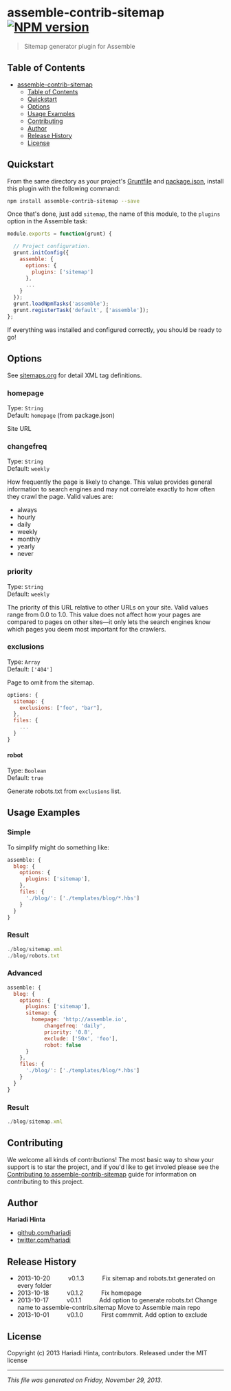 # assemble-contrib-sitemap [![NPM version](https://badge.fury.io/js/assemble-contrib-sitemap.png)](http://badge.fury.io/js/assemble-contrib-sitemap) 

> Sitemap generator plugin for Assemble

## Table of Contents
* [assemble-contrib-sitemap](#name)
  * [Table of Contents](#table-of-contents)
  * [Quickstart](#quickstart)
  * [Options](#options)
  * [Usage Examples](#usage-examples)
  * [Contributing](#contributing)
  * [Author](#author)
  * [Release History](#release-history)
  * [License](#license)


## Quickstart

From the same directory as your project's [Gruntfile][Getting Started] and [package.json][], install this plugin with the following command:

```bash
npm install assemble-contrib-sitemap --save
```

Once that's done, just add `sitemap`, the name of this module, to the `plugins` option in the Assemble task:

```js
module.exports = function(grunt) {

  // Project configuration.
  grunt.initConfig({
    assemble: {
      options: {
        plugins: ['sitemap']
      },
      ...
    }
  });
  grunt.loadNpmTasks('assemble');
  grunt.registerTask('default', ['assemble']);
};
```

If everything was installed and configured correctly, you should be ready to go!

[grunt]: http://gruntjs.com/
[Getting Started]: https://github.com/gruntjs/grunt/blob/devel/docs/getting_started.md
[package.json]: https://npmjs.org/doc/json.html


## Options
See [sitemaps.org](http://www.sitemaps.org/protocol.html#xmlTagDefinitions) for detail XML tag definitions.

### homepage
Type: `String`  
Default: `homepage` (from package.json)

Site URL

### changefreq
Type: `String`  
Default: `weekly`

How frequently the page is likely to change. This value provides general information to search engines and may not correlate exactly to how often they crawl the page. Valid values are:

 - always
 - hourly
 - daily
 - weekly
 - monthly
 - yearly
 - never

### priority
Type: `String`  
Default: `weekly`

The priority of this URL relative to other URLs on your site. Valid values range from 0.0 to 1.0. This value does not affect how your pages are compared to pages on other sites—it only lets the search engines know which pages you deem most important for the crawlers.

### exclusions
Type: `Array`  
Default: `['404']`

Page to omit from the sitemap.

```js
options: {
  sitemap: {
    exclusions: ["foo", "bar"],
  },
  files: {
    ...
  }
}
```

#### robot
Type: `Boolean`  
Default: `true`

Generate robots.txt from `exclusions` list.


## Usage Examples
### Simple

To simplify might do something like:

```js
assemble: {
  blog: {
    options: {
      plugins: ['sitemap'],
    },
    files: {
      './blog/': ['./templates/blog/*.hbs']
    }
  }
}

```

### Result

```js
./blog/sitemap.xml
./blog/robots.txt
```

### Advanced

```js
assemble: {
  blog: {
    options: {
      plugins: ['sitemap'],
      sitemap: {
        homepage: 'http://assemble.io',
            changefreq: 'daily',
            priority: '0.8',
            exclude: ['50x', 'foo'],
            robot: false
      }
    },
    files: {
      './blog/': ['./templates/blog/*.hbs']
    }
  }
}
```

### Result

```js
./blog/sitemap.xml
```



## Contributing
We welcome all kinds of contributions! The most basic way to show your support is to star the project, and if you'd like to get involed please see the [Contributing to assemble-contrib-sitemap](http://assemble.io/contributing/) guide for information on contributing to this project.

## Author

**Hariadi Hinta**

+ [github.com/hariadi](https://github.com/hariadi)
+ [twitter.com/hariadi](http://twitter.com/hariadi)

## Release History

 * 2013-10-20   v0.1.3   Fix sitemap and robots.txt generated on every folder
 * 2013-10-18   v0.1.2   Fix homepage
 * 2013-10-17   v0.1.1   Add option to generate robots.txt Change name to assemble-contrib.sitemap Move to Assemble main repo
 * 2013-10-01   v0.1.0   First commmit. Add option to exclude

## License
Copyright (c) 2013 Hariadi Hinta, contributors.
Released under the MIT license

***

_This file was generated on Friday, November 29, 2013._